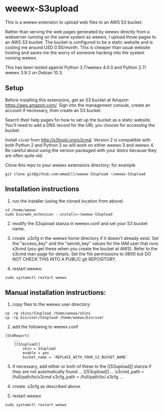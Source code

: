 # weewx-S3upload
This is a weewx extension to upload web files to an AWS S3 bucket.

Rather than serving the web pages generated by weewx directly from a 
webserver running on the same system as weewx, I upload those pages 
to an AWS S3 bucket. The bucket is configured to be a static website
and is costing me around USD 0.50/month. This is cheaper than usual 
website hosting and saves me the worry of someone hacking into the
system running weewx.

This has been tested against Python 3.7/weewx 4.0.0 and Python 2.7/
weewx 3.9.2 on Debian 10.3.

## Setup

Before installing this extensions, get an S3 bucket at Amazon
https://aws.amazon.com/. Sign into the management consule, create an
account if necessary, then create an S3 bucket.

Search their help pages for how to set up the bucket as a static
website. You'll need to add a DNS record for the URL you choose for
accessing the bucket.

Install `s3cmd` from http://s3tools.org/s3cmd. Version 2 is compatible
with both Python 2 and Python 3 so will work on either weewx 3 and
weewx 4. Be careful about using the version packaged with your distro
because they are often quite old.

Clone this repo to your weewx extensions directory; for example

```
git clone git@github.com:wmadill/weewx-S3upload ~/weewx-S3upload
```

## Installation instructions

1. run the installer (using the cloned location from above)

  ```
  cd /home/weewx
  sudo bin/wee_extension --install=~/weewx-S3upload
  ```

2. modify the S3upload stanza in weewx.conf and set your S3 bucket name.

3. create .s3cfg in the weewx home directory if it doesn't already exist.
Set the "access_key" and the "secret_key" values for the IAM user that
runs s3cmd (you get these when you create the bucket at AWS). Refer to
the s3cmd man page for details. Set the file permissions to 0600 but
DO NOT CHECK THIS INTO A PUBLIC git REPOSITORY.

4. restart weewx:

  ```
  sudo systemctl restart weewx
  ```

## Manual installation instructions:

1. copy files to the weewx user directory:

  ```
  cp -rp skins/S3upload /home/weewx/skins
  cp -rp bin/user/S3upload /home/weewx/bin/user
  ```

2. add the following to weewx.conf

  ```
  [StdReport]
      ...
      [[S3upload]]
          skin = S3upload
          enable = yes
          bucket_name = 'REPLACE_WITH_YOUR_S3_BUCKET_NAME'
  ```

3. if necessary, add either or both of these to the [[S3upload]]
   stanza if they are not automatically found
   ...
      [[S3upload]]
      ...
          s3cmd_path = /full/path/to/s3cmd
          s3cfg_path = /full/path/to/.s3cfg
   ...

3. create .s3cfg as described above.

4. restart weewx

  ```
  sudo systemctl restart weewx
  ```
